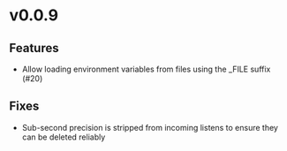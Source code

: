 # v0.0.9

## Features
- Allow loading environment variables from files using the _FILE suffix (#20)

## Fixes
- Sub-second precision is stripped from incoming listens to ensure they can be deleted reliably